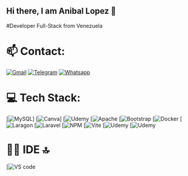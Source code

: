 ## Hi there, I am Anibal Lopez 👋
#Developer Full-Stack from Venezuela

# 📫 Contact:
[![Gmail](https://img.shields.io/badge/Gmail-D14836?style=for-the-badge&logo=gmail&logoColor=white)](mailto:aniballopez0708@gmail.com)
[![Telegram](https://img.shields.io/badge/Telegram-2CA5E0?style=for-the-badge&logo=telegram&logoColor=white)](https://t.me/Aniballopez7)
[![Whatsapp](https://img.shields.io/badge/WhatsApp-25D366?style=for-the-badge&logo=whatsapp&logoColor=white)](https://wa.me/+584249174311)


# 💻 Tech Stack:
[![MySQL](https://img.shields.io/badge/MySQL-005C84?style=for-the-badge&logo=mysql&logoColor=white)]
[![Canva](https://img.shields.io/badge/Canva-%2300C4CC.svg?&style=for-the-badge&logo=Canva&logoColor=white)]
[![Udemy](https://img.shields.io/badge/Udemy-EC5252?style=for-the-badge&logo=Udemy&logoColor=white)
[![Apache](https://img.shields.io/badge/Apache-D22128?style=for-the-badge&logo=Apache&logoColor=white)
[![Bootstrap](https://img.shields.io/badge/Bootstrap-563D7C?style=for-the-badge&logo=bootstrap&logoColor=white)
[![Docker](https://img.shields.io/badge/Docker-2CA5E0?style=for-the-badge&logo=docker&logoColor=white)
[![Laragon](https://img.shields.io/badge/Laragon-0E83CD?style=for-the-badge&logo=Laragon&logoColor=white)
[![Laravel](https://img.shields.io/badge/Laravel-FF2D20?style=for-the-badge&logo=laravel&logoColor=white)
[![NPM](https://img.shields.io/badge/npm-CB3837?style=for-the-badge&logo=npm&logoColor=white)
[![Vite](https://img.shields.io/badge/Vite-B73BFE?style=for-the-badge&logo=vite&logoColor=FFD62E)
[![Udemy](https://img.shields.io/badge/Udemy-EC5252?style=for-the-badge&logo=Udemy&logoColor=white)
[![Udemy](https://img.shields.io/badge/Udemy-EC5252?style=for-the-badge&logo=Udemy&logoColor=white)

# 👩‍💻 IDE 🔝

[![VS code](https://img.shields.io/badge/VSCode-0078D4?style=for-the-badge&logo=visual%20studio%20code&logoColor=white)

<!--
**Aniballopez7/Aniballopez7** is a ✨ _special_ ✨ repository because its `README.md` (this file) appears on your GitHub profile.

Here are some ideas to get you started:

- 🔭 I’m currently working on ...
- 🌱 I’m currently learning ...
- 👯 I’m looking to collaborate on ...
- 🤔 I’m looking for help with ...
- 💬 Ask me about ...
- 📫 How to reach me: ...
- 😄 Pronouns: ...
- ⚡ Fun fact: ...
-->
